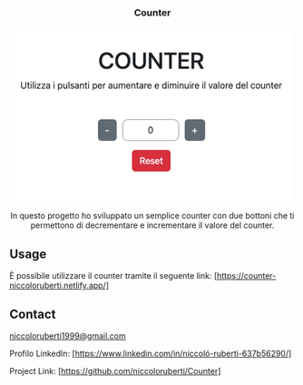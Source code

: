 <h3 align="center">Counter</h3>
<div align="center">
  <img src="img/Screenshot.png" alt="Screenshot dell'Applicazione">
</div>

  <p align="center">
    In questo progetto ho sviluppato un semplice counter con due bottoni che ti permettono di decrementare e incrementare il valore del counter.
  </p>

<!-- USAGE EXAMPLES -->
## Usage

È possibile utilizzare il counter tramite il seguente link: [https://counter-niccoloruberti.netlify.app/]

<!-- CONTACT -->
## Contact

niccoloruberti1999@gmail.com

Profilo LinkedIn: [https://www.linkedin.com/in/niccoló-ruberti-637b56290/]

Project Link: [https://github.com/niccoloruberti/Counter]